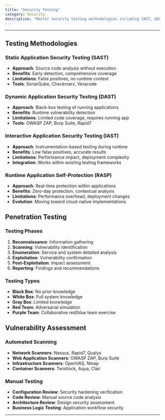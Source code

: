 ```yaml
---
title: "Security Testing"
category: Security
description: "Master security testing methodologies including SAST, DAST, IAST, penetration testing phases, and vulnerability assessment techniques for comprehensive application security."
---
```


---

## Testing Methodologies

### Static Application Security Testing (SAST)
- **Approach**: Source code analysis without execution
- **Benefits**: Early detection, comprehensive coverage
- **Limitations**: False positives, no runtime context
- **Tools**: SonarQube, Checkmarx, Veracode

### Dynamic Application Security Testing (DAST)
- **Approach**: Black-box testing of running applications
- **Benefits**: Runtime vulnerability detection
- **Limitations**: Limited code coverage, requires running app
- **Tools**: OWASP ZAP, Burp Suite, Rapid7

### Interactive Application Security Testing (IAST)
- **Approach**: Instrumentation-based testing during runtime
- **Benefits**: Low false positives, accurate results
- **Limitations**: Performance impact, deployment complexity
- **Integration**: Works within existing testing frameworks

### Runtime Application Self-Protection (RASP)
- **Approach**: Real-time protection within applications
- **Benefits**: Zero-day protection, contextual analysis
- **Limitations**: Performance overhead, deployment changes
- **Evolution**: Moving toward cloud-native implementations

## Penetration Testing

### Testing Phases
1. **Reconnaissance**: Information gathering
2. **Scanning**: Vulnerability identification
3. **Enumeration**: Service and system detailed analysis
4. **Exploitation**: Vulnerability confirmation
5. **Post-Exploitation**: Impact assessment
6. **Reporting**: Findings and recommendations

### Testing Types
- **Black Box**: No prior knowledge
- **White Box**: Full system knowledge
- **Gray Box**: Limited knowledge
- **Red Team**: Adversarial simulation
- **Purple Team**: Collaborative red/blue team exercise

## Vulnerability Assessment

### Automated Scanning
- **Network Scanners**: Nessus, Rapid7, Qualys
- **Web Application Scanners**: OWASP ZAP, Burp Suite
- **Infrastructure Scanners**: OpenVAS, Nmap
- **Container Scanners**: Twistlock, Aqua, Clair

### Manual Testing
- **Configuration Review**: Security hardening verification
- **Code Review**: Manual source code analysis
- **Architecture Review**: Design security assessment
- **Business Logic Testing**: Application workflow security

---